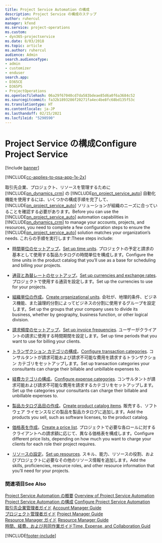 ```yaml
---
title: Project Service Automation の構成
description: Project Service の構成のステップ
author: ruhercul
manager: kfend
ms.service: project-operations
ms.custom:
- dyn365-projectservice
ms.date: 8/03/2018
ms.topic: article
ms.author: ruhercul
audience: Admin
search.audienceType:
- admin
- customizer
- enduser
search.app:
- D365CE
- D365PS
- ProjectOperations
ms.openlocfilehash: 06a29f67040cd7da583bdeae85d6a0f6a3684c52
ms.sourcegitcommit: fa32b1893286f20271fa4ec4be8fc68bd135f53c
ms.translationtype: HT
ms.contentlocale: ja-JP
ms.lasthandoff: 02/15/2021
ms.locfileid: "5290590"
---
```

# <a name="configure-project-service"></a><span data-ttu-id="e63d1-103">Project Service の構成</span><span class="sxs-lookup"><span data-stu-id="e63d1-103">Configure Project Service</span></span>

[!include [banner](../includes/psa-now-project-operations.md)]

[!INCLUDE[cc-applies-to-psa-app-1x-2x](../includes/cc-applies-to-psa-app-1x-2x.md)]

<span data-ttu-id="e63d1-104">取引先企業、プロジェクト、リソースを管理するために [!INCLUDE[pn_dynamics_crm](../includes/pn-dynamics-crm.md)] の [!INCLUDE[pn_project_service_auto](../includes/pn-project-service-auto.md)] 自動化機能を使用するには、いくつかの構成手順を完了して、[!INCLUDE[pn_project_service_auto](../includes/pn-project-service-auto.md)] ソリューションが組織のニーズに合っていることを確認する必要があります。</span><span class="sxs-lookup"><span data-stu-id="e63d1-104">Before you can use the [!INCLUDE[pn_project_service_auto](../includes/pn-project-service-auto.md)] automation capabilities in [!INCLUDE[pn_dynamics_crm](../includes/pn-dynamics-crm.md)] to manage your accounts, projects, and resources, you need to complete a few configuration steps to ensure the [!INCLUDE[pn_project_service_auto](../includes/pn-project-service-auto.md)] solution matches your organization’s needs.</span></span> <span data-ttu-id="e63d1-105">これらの手順を実行します:</span><span class="sxs-lookup"><span data-stu-id="e63d1-105">These steps include:</span></span>  
  
-   <span data-ttu-id="e63d1-106">[時間単位のセットアップ](../psa/set-up-time-units.md)。</span><span class="sxs-lookup"><span data-stu-id="e63d1-106">[Set up time units](../psa/set-up-time-units.md).</span></span> <span data-ttu-id="e63d1-107">プロジェクトの予定と請求の基本として使用する製品カタログの時間単位を構成します。</span><span class="sxs-lookup"><span data-stu-id="e63d1-107">Configure the time units in the product catalog that you’ll use as a base for scheduling and billing your projects.</span></span>  
  
-   <span data-ttu-id="e63d1-108">[通貨と為替レートのセットアップ](../psa/set-up-currencies-exchange-rates.md)。</span><span class="sxs-lookup"><span data-stu-id="e63d1-108">[Set up currencies and exchange rates](../psa/set-up-currencies-exchange-rates.md).</span></span> <span data-ttu-id="e63d1-109">プロジェクトで使用する通貨を設定します。</span><span class="sxs-lookup"><span data-stu-id="e63d1-109">Set up the currencies to use for your projects.</span></span>  
  
-   <span data-ttu-id="e63d1-110">[組織単位の作成](../psa/create-organizational-units.md)。</span><span class="sxs-lookup"><span data-stu-id="e63d1-110">[Create organizational units](../psa/create-organizational-units.md).</span></span> <span data-ttu-id="e63d1-111">会社が、地理的条件、ビジネス機能、また論理的分割によってビジネスの分割に使用するグループを設定します。</span><span class="sxs-lookup"><span data-stu-id="e63d1-111">Set up the groups that your company uses to divide its business, whether by geography, business function, or other logical division.</span></span>  
  
-   <span data-ttu-id="e63d1-112">[請求頻度のセットアップ](../psa/set-up-invoice-frequencies.md)。</span><span class="sxs-lookup"><span data-stu-id="e63d1-112">[Set up invoice frequencies](../psa/set-up-invoice-frequencies.md).</span></span> <span data-ttu-id="e63d1-113">ユーザーがクライアントの請求に使用する時間期間を設定します。</span><span class="sxs-lookup"><span data-stu-id="e63d1-113">Set up time periods that you want to use for billing your clients.</span></span>  
  
-   <span data-ttu-id="e63d1-114">[トランザクション カテゴリの構成](../psa/configure-transaction-categories.md)。</span><span class="sxs-lookup"><span data-stu-id="e63d1-114">[Configure transaction categories](../psa/configure-transaction-categories.md).</span></span> <span data-ttu-id="e63d1-115">コンサルタントが請求可能および請求不可能な費用を請求するトランザクション カテゴリをセットアップします。</span><span class="sxs-lookup"><span data-stu-id="e63d1-115">Set up transaction categories your consultants can charge their billable and unbillable expenses to.</span></span>  
  
-   <span data-ttu-id="e63d1-116">[経費カテゴリの構成](../psa/configure-expense-categories.md)。</span><span class="sxs-lookup"><span data-stu-id="e63d1-116">[Configure expense categories](../psa/configure-expense-categories.md).</span></span> <span data-ttu-id="e63d1-117">コンサルタントが請求可能および請求不可能な費用を請求するカテゴリをセットアップします。</span><span class="sxs-lookup"><span data-stu-id="e63d1-117">Set up the categories your consultants can charge their billable and unbillable expenses to.</span></span>  
  
-   <span data-ttu-id="e63d1-118">[製品カタログ品目の作成](../psa/create-product-catalog-items.md)。</span><span class="sxs-lookup"><span data-stu-id="e63d1-118">[Create product catalog items](../psa/create-product-catalog-items.md).</span></span> <span data-ttu-id="e63d1-119">販売する、ソフトウェア ライセンスなどの製品を製品カタログに追加します。</span><span class="sxs-lookup"><span data-stu-id="e63d1-119">Add the products you sell, such as software licenses, to the product catalog.</span></span>  
  
-   <span data-ttu-id="e63d1-120">[価格表を作成](../psa/create-price-list.md)。</span><span class="sxs-lookup"><span data-stu-id="e63d1-120">[Create a price list](../psa/create-price-list.md).</span></span> <span data-ttu-id="e63d1-121">プロジェクトで必要な各ロールに対するクライアントへの請求額に応じて、異なる価格表を構成します。</span><span class="sxs-lookup"><span data-stu-id="e63d1-121">Configure different price lists, depending on how much you want to charge your clients for each role their project requires.</span></span>  
  
-   <span data-ttu-id="e63d1-122">[リソースの設定](../psa/set-up-resources.md)。</span><span class="sxs-lookup"><span data-stu-id="e63d1-122">[Set up resources](../psa/set-up-resources.md).</span></span> <span data-ttu-id="e63d1-123">スキル、能力、リソースの役割、およびプロジェクトに必要なその他のリソース情報を追加します。</span><span class="sxs-lookup"><span data-stu-id="e63d1-123">Add the skills, proficiencies, resource roles, and other resource information that you’ll need for your projects.</span></span>  
  
### <a name="see-also"></a><span data-ttu-id="e63d1-124">関連項目</span><span class="sxs-lookup"><span data-stu-id="e63d1-124">See Also</span></span>  
 <span data-ttu-id="e63d1-125">[Project Service Automation の概要](../psa/overview.md) </span><span class="sxs-lookup"><span data-stu-id="e63d1-125">[Overview of Project Service Automation](../psa/overview.md) </span></span>  
 <span data-ttu-id="e63d1-126">[Project Service Automation の構成](../psa/configure.md) </span><span class="sxs-lookup"><span data-stu-id="e63d1-126">[Configure Project Service Automation](../psa/configure.md) </span></span>  
 <span data-ttu-id="e63d1-127">[取引先企業管理者ガイド](../psa/account-manager-guide.md) </span><span class="sxs-lookup"><span data-stu-id="e63d1-127">[Account Manager Guide](../psa/account-manager-guide.md) </span></span>  
 <span data-ttu-id="e63d1-128">[プロジェクト管理者ガイド](../psa/project-manager-guide.md) </span><span class="sxs-lookup"><span data-stu-id="e63d1-128">[Project Manager Guide](../psa/project-manager-guide.md) </span></span>  
 <span data-ttu-id="e63d1-129">[Resource Manager ガイド](../psa/resource-manager-guide.md) </span><span class="sxs-lookup"><span data-stu-id="e63d1-129">[Resource Manager Guide](../psa/resource-manager-guide.md) </span></span>  
 [<span data-ttu-id="e63d1-130">時間、経費、および共同作業ガイド</span><span class="sxs-lookup"><span data-stu-id="e63d1-130">Time, Expense, and Collaboration Guid</span></span>](../psa/time-expense-collaboration-guide.md)


[!INCLUDE[footer-include](../includes/footer-banner.md)]